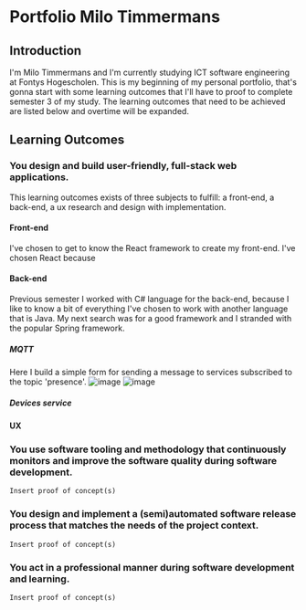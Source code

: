 # Portfolio Milo Timmermans

## Introduction
I'm Milo Timmermans and I'm currently studying ICT software engineering at Fontys Hogescholen. This is my beginning of my personal portfolio, that's gonna start with some learning outcomes that I'll have to proof to complete semester 3 of my study. The learning outcomes that need to be achieved are listed below and overtime will be expanded.








## Learning Outcomes

### You design and build user-friendly, full-stack web applications.

This learning outcomes exists of three subjects to fulfill: a front-end, a back-end, a ux research and design with implementation.

#### Front-end
I've chosen to get to know the React framework to create my front-end. I've chosen React because



#### Back-end
Previous semester I worked with C# language for the back-end, because I like to know a bit of everything I've chosen to work with another language that is Java. My next search was for a good framework and I stranded with the popular Spring framework.

##### MQTT
Here I build a simple form for sending a message to services subscribed to the topic 'presence'. 
![image](https://user-images.githubusercontent.com/73555911/142778419-c3f36e67-2fbe-425b-ae89-df1d5d518d63.png)
![image](https://user-images.githubusercontent.com/73555911/142778454-6641c44f-4ec8-418e-b13c-96c66247359c.png)


##### Devices service


#### UX



### You use software tooling and methodology that continuously monitors and improve the software quality during software development.

```Insert proof of concept(s)```

### You design and implement a (semi)automated software release process that matches the needs of the project context.

```Insert proof of concept(s)```

### You act in a professional manner during software development and learning.

```Insert proof of concept(s)```
